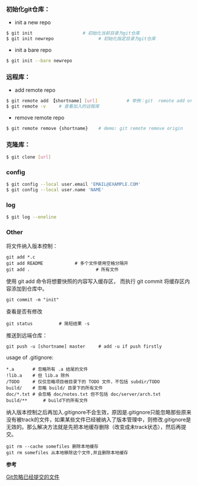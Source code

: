 ### 初始化git仓库：

- init a new repo

~~~bash
$ git init                   # 初始化当前目录为git仓库
$ git init newrepo                 # 初始化指定目录为git仓库
~~~

- init a bare repo

~~~bash
$ git init --bare newrepo
~~~

### 远程库：

- add remote repo

~~~bash
$ git remote add 【shortname] [url]           # 举例：git  remote add orgin git@github.com
$ git remote -v     # 查看加入的远程库
~~~

- remove remote repo

~~~bash
$ git remote remove {shortname}    # demo: git remote remove origin
~~~

### 克隆库：

~~~bash
$ git clone [url]
~~~

### config

~~~bash
$ git config --local user.email 'EMAIL@EXAMPLE.COM'
$ git config --local user.name 'NAME'
~~~

### log

~~~bash
$ git log --oneline
~~~


### Other
	

将文件纳入版本控制：

	git add *.c
	git add README            # 多个文件使用空格分隔开
	git add .                         # 所有文件
	
使用 git add 命令将想要快照的内容写入缓存区， 而执行 git commit 将缓存区内容添加到仓库中。

	git commit -m "init"
	
查看是否有修改

	git status          # 简短结果 -s
	
推送到远端仓库：

	git push -u [shortname] master     # add -u if push firstly
	
usage of .gitignore:

	*.a       # 忽略所有 .a 结尾的文件
	!lib.a    # 但 lib.a 除外
	/TODO     # 仅仅忽略项目根目录下的 TODO 文件，不包括 subdir/TODO
	build/    # 忽略 build/ 目录下的所有文件
	doc/*.txt # 会忽略 doc/notes.txt 但不包括 doc/server/arch.txt
	build/**      # build下的所有文件
		
纳入版本控制之后再加入.gitignore不会生效，原因是.gitignore只能忽略那些原来没有被track的文件，如果某些文件已经被纳入了版本管理中，则修改.gitignore是无效的。那么解决方法就是先把本地缓存删除（改变成未track状态），然后再提交。

	git rm --cache somefiles 删除本地缓存
	git rm somefiles 从本地移除这个文件,并且删除本地缓存
	
**参考**

[Git忽略已经提交的文件](https://github.com/wujunchuan/wujunchuan.github.io/issues/18)
